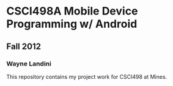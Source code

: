 # CSCI498A Mobile Device Programming w/ Android
## Fall 2012
### Wayne Landini
This repository contains my project work for CSCI498 at Mines.